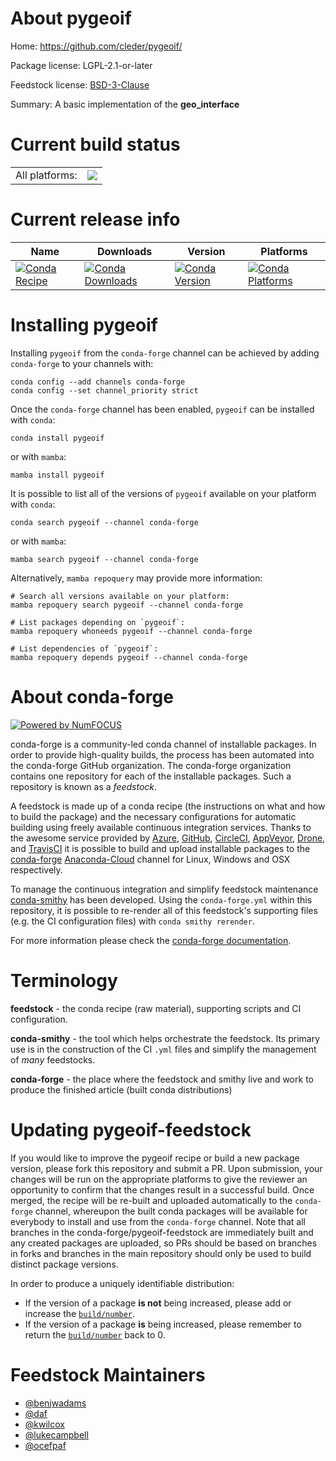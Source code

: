 About pygeoif
=============

Home: https://github.com/cleder/pygeoif/

Package license: LGPL-2.1-or-later

Feedstock license: [BSD-3-Clause](https://github.com/conda-forge/pygeoif-feedstock/blob/main/LICENSE.txt)

Summary: A basic implementation of the __geo_interface__

Current build status
====================


<table><tr><td>All platforms:</td>
    <td>
      <a href="https://dev.azure.com/conda-forge/feedstock-builds/_build/latest?definitionId=6068&branchName=main">
        <img src="https://dev.azure.com/conda-forge/feedstock-builds/_apis/build/status/pygeoif-feedstock?branchName=main">
      </a>
    </td>
  </tr>
</table>

Current release info
====================

| Name | Downloads | Version | Platforms |
| --- | --- | --- | --- |
| [![Conda Recipe](https://img.shields.io/badge/recipe-pygeoif-green.svg)](https://anaconda.org/conda-forge/pygeoif) | [![Conda Downloads](https://img.shields.io/conda/dn/conda-forge/pygeoif.svg)](https://anaconda.org/conda-forge/pygeoif) | [![Conda Version](https://img.shields.io/conda/vn/conda-forge/pygeoif.svg)](https://anaconda.org/conda-forge/pygeoif) | [![Conda Platforms](https://img.shields.io/conda/pn/conda-forge/pygeoif.svg)](https://anaconda.org/conda-forge/pygeoif) |

Installing pygeoif
==================

Installing `pygeoif` from the `conda-forge` channel can be achieved by adding `conda-forge` to your channels with:

```
conda config --add channels conda-forge
conda config --set channel_priority strict
```

Once the `conda-forge` channel has been enabled, `pygeoif` can be installed with `conda`:

```
conda install pygeoif
```

or with `mamba`:

```
mamba install pygeoif
```

It is possible to list all of the versions of `pygeoif` available on your platform with `conda`:

```
conda search pygeoif --channel conda-forge
```

or with `mamba`:

```
mamba search pygeoif --channel conda-forge
```

Alternatively, `mamba repoquery` may provide more information:

```
# Search all versions available on your platform:
mamba repoquery search pygeoif --channel conda-forge

# List packages depending on `pygeoif`:
mamba repoquery whoneeds pygeoif --channel conda-forge

# List dependencies of `pygeoif`:
mamba repoquery depends pygeoif --channel conda-forge
```


About conda-forge
=================

[![Powered by
NumFOCUS](https://img.shields.io/badge/powered%20by-NumFOCUS-orange.svg?style=flat&colorA=E1523D&colorB=007D8A)](https://numfocus.org)

conda-forge is a community-led conda channel of installable packages.
In order to provide high-quality builds, the process has been automated into the
conda-forge GitHub organization. The conda-forge organization contains one repository
for each of the installable packages. Such a repository is known as a *feedstock*.

A feedstock is made up of a conda recipe (the instructions on what and how to build
the package) and the necessary configurations for automatic building using freely
available continuous integration services. Thanks to the awesome service provided by
[Azure](https://azure.microsoft.com/en-us/services/devops/), [GitHub](https://github.com/),
[CircleCI](https://circleci.com/), [AppVeyor](https://www.appveyor.com/),
[Drone](https://cloud.drone.io/welcome), and [TravisCI](https://travis-ci.com/)
it is possible to build and upload installable packages to the
[conda-forge](https://anaconda.org/conda-forge) [Anaconda-Cloud](https://anaconda.org/)
channel for Linux, Windows and OSX respectively.

To manage the continuous integration and simplify feedstock maintenance
[conda-smithy](https://github.com/conda-forge/conda-smithy) has been developed.
Using the ``conda-forge.yml`` within this repository, it is possible to re-render all of
this feedstock's supporting files (e.g. the CI configuration files) with ``conda smithy rerender``.

For more information please check the [conda-forge documentation](https://conda-forge.org/docs/).

Terminology
===========

**feedstock** - the conda recipe (raw material), supporting scripts and CI configuration.

**conda-smithy** - the tool which helps orchestrate the feedstock.
                   Its primary use is in the construction of the CI ``.yml`` files
                   and simplify the management of *many* feedstocks.

**conda-forge** - the place where the feedstock and smithy live and work to
                  produce the finished article (built conda distributions)


Updating pygeoif-feedstock
==========================

If you would like to improve the pygeoif recipe or build a new
package version, please fork this repository and submit a PR. Upon submission,
your changes will be run on the appropriate platforms to give the reviewer an
opportunity to confirm that the changes result in a successful build. Once
merged, the recipe will be re-built and uploaded automatically to the
`conda-forge` channel, whereupon the built conda packages will be available for
everybody to install and use from the `conda-forge` channel.
Note that all branches in the conda-forge/pygeoif-feedstock are
immediately built and any created packages are uploaded, so PRs should be based
on branches in forks and branches in the main repository should only be used to
build distinct package versions.

In order to produce a uniquely identifiable distribution:
 * If the version of a package **is not** being increased, please add or increase
   the [``build/number``](https://docs.conda.io/projects/conda-build/en/latest/resources/define-metadata.html#build-number-and-string).
 * If the version of a package **is** being increased, please remember to return
   the [``build/number``](https://docs.conda.io/projects/conda-build/en/latest/resources/define-metadata.html#build-number-and-string)
   back to 0.

Feedstock Maintainers
=====================

* [@benjwadams](https://github.com/benjwadams/)
* [@daf](https://github.com/daf/)
* [@kwilcox](https://github.com/kwilcox/)
* [@lukecampbell](https://github.com/lukecampbell/)
* [@ocefpaf](https://github.com/ocefpaf/)

